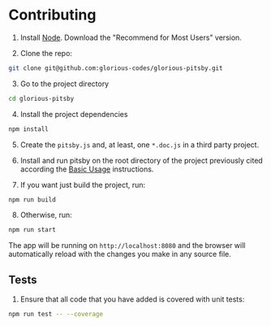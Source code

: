 # Contributing

1. Install [Node](https://nodejs.org/en/). Download the "Recommend for Most Users" version.

2. Clone the repo:
``` bash
git clone git@github.com:glorious-codes/glorious-pitsby.git
```

3. Go to the project directory
``` bash
cd glorious-pitsby
```

4. Install the project dependencies
``` bash
npm install
```

5. Create the `pitsby.js` and, at least, one `*.doc.js` in a third party project.

6. Install and run pitsby on the root directory of the project previously cited according the [Basic Usage]() instructions.

7. If you want just build the project, run:
``` bash
npm run build
```

8. Otherwise, run:
``` bash
npm run start
```

The app will be running on `http://localhost:8080` and the browser will automatically reload with the changes you make in any source file.

## Tests

1. Ensure that all code that you have added is covered with unit tests:
``` bash
npm run test -- --coverage
```
